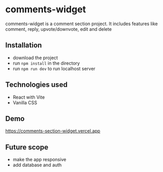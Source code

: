 # comments-widget

comments-widget is a comment section project. It includes features like comment, reply, upvote/downvote, edit and delete

## Installation

- download the project
- run `npm install` in the directory
- run `npm run dev` to run localhost server

## Technologies used

- React with Vite
- Vanilla CSS

## Demo

https://comments-section-widget.vercel.app

## Future scope

- make the app responsive
- add database and auth
